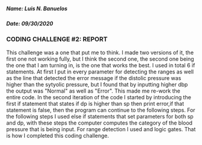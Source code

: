 ##### Name: Luis N. Banuelos
##### Date: 09/30/2020

### CODING CHALLENGE #2: REPORT

  This challenge was a one that put me to think. I made two versions of it, the first one not working fully, but I think the second one, the second one being the one that I am turning in, is the one that works the best. I used in total 6 if statements. At first I put in every parameter for detecting the ranges as well as the line that detected the error message if the distolic pressure was higher than the sytyolic pressure, but I found that by inputting higher dbp the output was "Normal" as well as "Error". This made me re-work the entire code.
  In the second iteration of the code I started by introducing the first if statement that states if dp is higher than sp then print error,if that statement is false, then the program can continue to the following steps. For the following steps I used else if statements that set parameters for both sp and dp, with these steps the computer computes the 
category of the blood pressure that is being input. For range detection I used and logic gates. That is how I completed this coding challenge. 
